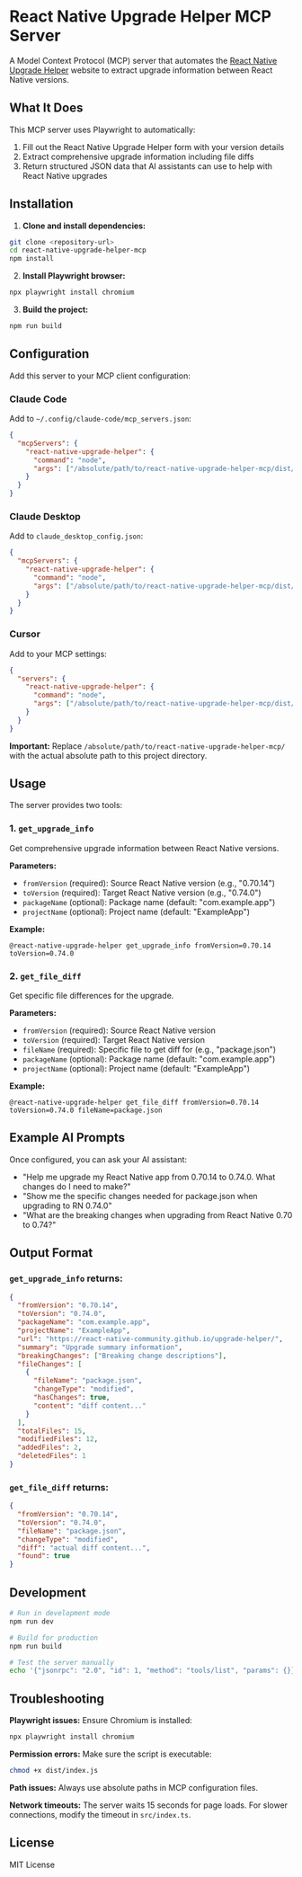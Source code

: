 # React Native Upgrade Helper MCP Server

A Model Context Protocol (MCP) server that automates the [React Native Upgrade Helper](https://react-native-community.github.io/upgrade-helper/) website to extract upgrade information between React Native versions.

## What It Does

This MCP server uses Playwright to automatically:
1. Fill out the React Native Upgrade Helper form with your version details
2. Extract comprehensive upgrade information including file diffs
3. Return structured JSON data that AI assistants can use to help with React Native upgrades

## Installation

1. **Clone and install dependencies:**
```bash
git clone <repository-url>
cd react-native-upgrade-helper-mcp
npm install
```

2. **Install Playwright browser:**
```bash
npx playwright install chromium
```

3. **Build the project:**
```bash
npm run build
```

## Configuration

Add this server to your MCP client configuration:

### Claude Code
Add to `~/.config/claude-code/mcp_servers.json`:
```json
{
  "mcpServers": {
    "react-native-upgrade-helper": {
      "command": "node",
      "args": ["/absolute/path/to/react-native-upgrade-helper-mcp/dist/index.js"]
    }
  }
}
```

### Claude Desktop
Add to `claude_desktop_config.json`:
```json
{
  "mcpServers": {
    "react-native-upgrade-helper": {
      "command": "node",
      "args": ["/absolute/path/to/react-native-upgrade-helper-mcp/dist/index.js"]
    }
  }
}
```

### Cursor
Add to your MCP settings:
```json
{
  "servers": {
    "react-native-upgrade-helper": {
      "command": "node",
      "args": ["/absolute/path/to/react-native-upgrade-helper-mcp/dist/index.js"]
    }
  }
}
```

**Important:** Replace `/absolute/path/to/react-native-upgrade-helper-mcp/` with the actual absolute path to this project directory.

## Usage

The server provides two tools:

### 1. `get_upgrade_info` 
Get comprehensive upgrade information between React Native versions.

**Parameters:**
- `fromVersion` (required): Source React Native version (e.g., "0.70.14")
- `toVersion` (required): Target React Native version (e.g., "0.74.0")
- `packageName` (optional): Package name (default: "com.example.app")
- `projectName` (optional): Project name (default: "ExampleApp")

**Example:**
```
@react-native-upgrade-helper get_upgrade_info fromVersion=0.70.14 toVersion=0.74.0
```

### 2. `get_file_diff`
Get specific file differences for the upgrade.

**Parameters:**
- `fromVersion` (required): Source React Native version
- `toVersion` (required): Target React Native version  
- `fileName` (required): Specific file to get diff for (e.g., "package.json")
- `packageName` (optional): Package name (default: "com.example.app")
- `projectName` (optional): Project name (default: "ExampleApp")

**Example:**
```
@react-native-upgrade-helper get_file_diff fromVersion=0.70.14 toVersion=0.74.0 fileName=package.json
```

## Example AI Prompts

Once configured, you can ask your AI assistant:

- "Help me upgrade my React Native app from 0.70.14 to 0.74.0. What changes do I need to make?"
- "Show me the specific changes needed for package.json when upgrading to RN 0.74.0"
- "What are the breaking changes when upgrading from React Native 0.70 to 0.74?"

## Output Format

### `get_upgrade_info` returns:
```json
{
  "fromVersion": "0.70.14",
  "toVersion": "0.74.0",
  "packageName": "com.example.app",
  "projectName": "ExampleApp",
  "url": "https://react-native-community.github.io/upgrade-helper/",
  "summary": "Upgrade summary information",
  "breakingChanges": ["Breaking change descriptions"],
  "fileChanges": [
    {
      "fileName": "package.json",
      "changeType": "modified",
      "hasChanges": true,
      "content": "diff content..."
    }
  ],
  "totalFiles": 15,
  "modifiedFiles": 12,
  "addedFiles": 2,
  "deletedFiles": 1
}
```

### `get_file_diff` returns:
```json
{
  "fromVersion": "0.70.14",
  "toVersion": "0.74.0",
  "fileName": "package.json",
  "changeType": "modified", 
  "diff": "actual diff content...",
  "found": true
}
```

## Development

```bash
# Run in development mode
npm run dev

# Build for production
npm run build

# Test the server manually
echo '{"jsonrpc": "2.0", "id": 1, "method": "tools/list", "params": {}}' | node dist/index.js
```

## Troubleshooting

**Playwright issues:** Ensure Chromium is installed:
```bash
npx playwright install chromium
```

**Permission errors:** Make sure the script is executable:
```bash
chmod +x dist/index.js
```

**Path issues:** Always use absolute paths in MCP configuration files.

**Network timeouts:** The server waits 15 seconds for page loads. For slower connections, modify the timeout in `src/index.ts`.

## License

MIT License